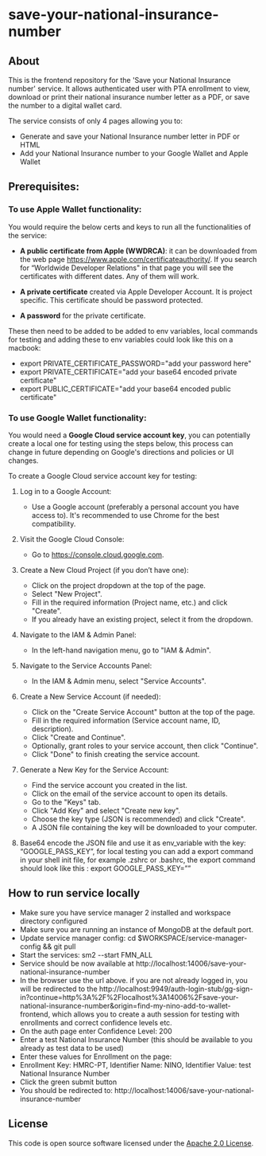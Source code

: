 # save-your-national-insurance-number


## About
This is the frontend repository for the 'Save your National Insurance number' service.
It allows authenticated user with PTA enrollment to view, download or print their national insurance number
letter as a PDF, or save the number to a digital wallet card.

The service consists of only 4 pages allowing you to:
- Generate and save your National Insurance number letter in PDF or HTML
- Add your National Insurance number to your Google Wallet and Apple Wallet

## Prerequisites:

### To use Apple Wallet functionality:

You would require the below certs and keys to run all the functionalities of the service:

- **A public certificate from Apple (WWDRCA)**: it can be downloaded from the web page https://www.apple.com/certificateauthority/. If you search for “Worldwide Developer Relations" in that page you will see the certificates with different dates. Any of them will work.

- **A private certificate** created via Apple Developer Account. It is project specific. This certificate should be password protected.

- **A password** for the private certificate.


These then need to be added to be added to env variables, local commands for testing and adding these to env variables could look like this on a macbook:

- export PRIVATE_CERTIFICATE_PASSWORD="add your password here"
- export PRIVATE_CERTIFICATE="add your base64 encoded private certificate"
- export PUBLIC_CERTIFICATE="add your base64 encoded public certificate"


### To use Google Wallet functionality:

You would need a **Google Cloud service account key**, you can potentially create a local one for testing using the steps below, this process can change in future depending on Google's directions and policies or UI changes.


To create a Google Cloud service account key for testing:

1. Log in to a Google Account:
    - Use a Google account (preferably a personal account you have access to).
      It's recommended to use Chrome for the best compatibility.

2. Visit the Google Cloud Console:
    - Go to https://console.cloud.google.com.

3. Create a New Cloud Project (if you don’t have one):
    - Click on the project dropdown at the top of the page.
    - Select "New Project".
    - Fill in the required information (Project name, etc.) and click "Create".
    - If you already have an existing project, select it from the dropdown.

4. Navigate to the IAM & Admin Panel:
    - In the left-hand navigation menu, go to "IAM & Admin".

5. Navigate to the Service Accounts Panel:
    - In the IAM & Admin menu, select "Service Accounts".

6. Create a New Service Account (if needed):
    - Click on the "Create Service Account" button at the top of the page.
    - Fill in the required information (Service account name, ID, description).
    - Click "Create and Continue".
    - Optionally, grant roles to your service account, then click "Continue".
    - Click "Done" to finish creating the service account.

7. Generate a New Key for the Service Account:
    - Find the service account you created in the list.
    - Click on the email of the service account to open its details.
    - Go to the "Keys" tab.
    - Click "Add Key" and select "Create new key".
    - Choose the key type (JSON is recommended) and click "Create".
    - A JSON file containing the key will be downloaded to your computer.


8. Base64 encode the JSON file and use it as env_variable with the key: “GOOGLE_PASS_KEY”, for local testing you can add a export command in your shell init file, for example .zshrc or .bashrc, the export command should look like this :
   export GOOGLE_PASS_KEY=”<base64 encoded json>”


## How to run service locally

- Make sure you have service manager 2 installed and workspace directory configured
- Make sure you are running an instance of MongoDB at the default port.
- Update service manager config: cd $WORKSPACE/service-manager-config && git pull
- Start the services: sm2 --start FMN_ALL
- Service should be now available at http://localhost:14006/save-your-national-insurance-number
- In the browser use the url above. if you are not already logged in, you will be redirected to the http://localhost:9949/auth-login-stub/gg-sign-in?continue=http%3A%2F%2Flocalhost%3A14006%2Fsave-your-national-insurance-number&origin=find-my-nino-add-to-wallet-frontend, which allows you to create a auth session for testing with enrollments and correct confidence levels etc.
- On the auth page enter Confidence Level: 200
- Enter a test National Insurance Number (this should be available to you already as test data to be used)
- Enter these values for Enrollment on the page:
- Enrollment Key: HMRC-PT, Identifier Name: NINO, Identifier Value: test National Insurance Number
- Click the green submit button
- You should be redirected to: http://localhost:14006/save-your-national-insurance-number

## License

This code is open source software licensed under the [Apache 2.0 License]("http://www.apache.org/licenses/LICENSE-2.0.html").

